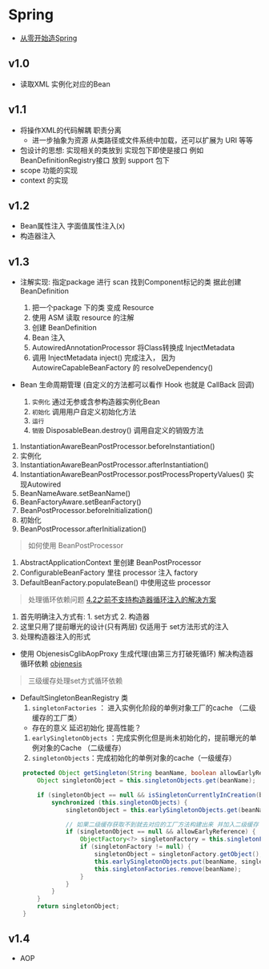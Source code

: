 # Spring
- [从零开始造Spring](https://chuansongme.com/n/2373343751011)

## v1.0
- 读取XML 实例化对应的Bean

## v1.1
- 将操作XML的代码解耦 职责分离
  - 进一步抽象为资源 从类路径或文件系统中加载，还可以扩展为 URI 等等
- 包设计的思想: 实现相关的类放到 实现包下即使是接口 例如 BeanDefinitionRegistry接口 放到 support 包下
- scope 功能的实现
- context 的实现

## v1.2
- Bean属性注入 字面值属性注入(x)
- 构造器注入

## v1.3
- 注解实现: 指定package 进行 scan 找到Component标记的类 据此创建 BeanDefinition
  1. 把一个package 下的类 变成 Resource
  1. 使用 ASM 读取 resource 的注解
  1. 创建 BeanDefinition
  1. Bean 注入
    1. AutowiredAnnotationProcessor 将Class转换成 InjectMetadata
    1. 调用 InjectMetadata inject() 完成注入， 因为 AutowireCapableBeanFactory 的 resolveDependency()

- Bean 生命周期管理 (自定义的方法都可以看作 Hook 也就是 CallBack 回调)
  1. `实例化` 通过无参或含参构造器实例化Bean
  1. `初始化` 调用用户自定义初始化方法
  1. `运行`
  1. `销毁` DisposableBean.destroy() 调用自定义的销毁方法


1. InstantiationAwareBeanPostProcessor.beforeInstantiation()
1. 实例化
1. InstantiationAwareBeanPostProcessor.afterInstantiation()
1. InstantiationAwareBeanPostProcessor.postProcessPropertyValues() 实现Autowired
1. BeanNameAware.setBeanName()
1. BeanFactoryAware.setBeanFactory()
1. BeanPostProcessor.beforeInitialization()
1. 初始化
1. BeanPostProcessor.afterInitialization()

> 如何使用 BeanPostProcessor
1. AbstractApplicationContext 里创建 BeanPostProcessor
1. ConfigurableBeanFactory 里往 processor 注入 factory
1. DefaultBeanFactory.populateBean() 中使用这些 processor

> 处理循环依赖问题 [4.2之前不支持构造器循环注入的解决方案](https://www.baeldung.com/circular-dependencies-in-spring)
1. 首先明确注入方式有: 1. set方式 2. 构造器
1. 这里只用了提前曝光的设计(只有两层) 仅适用于 set方法形式的注入
1. 处理构造器注入的形式
  - 使用 ObjenesisCglibAopProxy 生成代理(由第三方打破死循环) 解决构造器 循环依赖 [objenesis](http://objenesis.org/)

> 三级缓存处理set方式循环依赖
- DefaultSingletonBeanRegistry 类
  1. `singletonFactories` ： 进入实例化阶段的单例对象工厂的cache （二级缓存的工厂类）
    - 存在的意义 延迟初始化 提高性能？
  1. `earlySingletonObjects` ：完成实例化但是尚未初始化的，提前曝光的单例对象的Cache （二级缓存）
  1. `singletonObjects`：完成初始化的单例对象的cache（一级缓存）

```java
	protected Object getSingleton(String beanName, boolean allowEarlyReference) {
		Object singletonObject = this.singletonObjects.get(beanName);

		if (singletonObject == null && isSingletonCurrentlyInCreation(beanName)) {
			synchronized (this.singletonObjects) {
				singletonObject = this.earlySingletonObjects.get(beanName);

				// 如果二级缓存获取不到就去对应的工厂方法构建出来 并加入二级缓存
				if (singletonObject == null && allowEarlyReference) {
					ObjectFactory<?> singletonFactory = this.singletonFactories.get(beanName);
					if (singletonFactory != null) {
						singletonObject = singletonFactory.getObject();
						this.earlySingletonObjects.put(beanName, singletonObject);
						this.singletonFactories.remove(beanName);
					}
				}
			}
		}
		return singletonObject;
	}
```

## v1.4
- AOP
